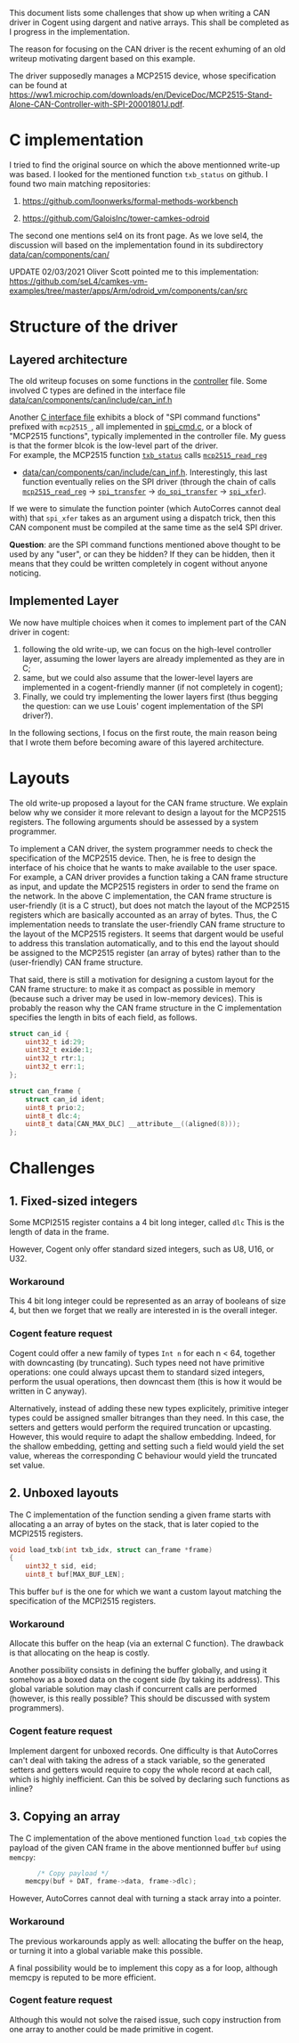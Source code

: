 This document lists some challenges that show up when writing a CAN driver in Cogent using
dargent and native arrays. This shall be completed as I progress in the implementation.

The reason for focusing on the CAN driver is the recent exhuming of an old writeup 
motivating dargent based on this example.

The driver supposedly manages a MCP2515 device, whose specification can be found at https://ww1.microchip.com/downloads/en/DeviceDoc/MCP2515-Stand-Alone-CAN-Controller-with-SPI-20001801J.pdf.

# C implementation

I tried to find the original source on which the above mentionned write-up 
was based.  I looked for the mentioned function `txb_status` on github.
I found two main matching repositories:

1. https://github.com/loonwerks/formal-methods-workbench

2. https://github.com/GaloisInc/tower-camkes-odroid

The second one mentions sel4 on its front page. As we love sel4, the discussion will based on
the implementation found in its subdirectory
[data/can/components/can/](https://github.com/GaloisInc/tower-camkes-odroid/blob/master/data/can/components/can)

UPDATE 02/03/2021 Oliver Scott pointed me to this implementation:
https://github.com/seL4/camkes-vm-examples/tree/master/apps/Arm/odroid_vm/components/can/src

# Structure of the driver

## Layered architecture
The old writeup focuses on some functions in the 
[controller](https://github.com/GaloisInc/tower-camkes-odroid/blob/master/data/can/components/can/src/controller.c) file.
Some involved C types are defined in the interface file
 [data/can/components/can/include/can_inf.h](https://github.com/GaloisInc/tower-camkes-odroid/blob/master/data/can/components/can/include/can_inf.h)

Another [C interface file](https://github.com/GaloisInc/tower-camkes-odroid/blob/master/data/can/components/can/include/mcp2515.h) exhibits a block of "SPI command functions" prefixed with `mcp2515_`, all implemented in
[spi_cmd.c](https://github.com/GaloisInc/tower-camkes-odroid/blob/master/data/can/components/can/src/spi_cmd.c),
 or a block of "MCP2515 functions", typically implemented in the controller file. My guess is that the former blcok is the low-level part of the driver.  
For example, the MCP2515 function
[`txb_status`](https://github.com/GaloisInc/tower-camkes-odroid/blob/master/data/can/components/can/src/controller.c#L500) calls [`mcp2515_read_reg`](https://github.com/GaloisInc/tower-camkes-odroid/blob/master/data/can/components/can/src/spi_cmd.c#L47)
- [data/can/components/can/include/can_inf.h](https://github.com/GaloisInc/tower-camkes-odroid/blob/master/data/can/components/can/include/can_inf.h).
Interestingly, this last function eventually relies on the SPI driver 
(through the chain of calls
[`mcp2515_read_reg`](https://github.com/GaloisInc/tower-camkes-odroid/blob/master/data/can/components/can/src/spi_cmd.c#L47)
→
[`spi_transfer`](https://github.com/GaloisInc/tower-camkes-odroid/blob/master/can/components/spi/src/spi.c#L164)
→ [`do_spi_transfer`](https://github.com/GaloisInc/tower-camkes-odroid/blob/master/can/components/spi/src/spi.c#L140)
→ [`spi_xfer`](https://github.com/seL4/util_libs/blob/835e96ac320469ddc72bab66c2f64199c993233f/libplatsupport/src/plat/tk1/spi.c#L251)).

If we were to simulate the function pointer (which AutoCorres cannot deal with) that `spi_xfer` takes as an argument using a dispatch trick, then this CAN component must be compiled at the same time as the sel4 SPI driver.



**Question**: are the SPI command functions mentioned above thought to be used by
any "user", or can they be hidden? If they can be hidden, then it means that they could be
written completely in cogent without anyone noticing.

## Implemented Layer

We now have multiple choices when it comes to implement part of the CAN driver in cogent:

1. following the old write-up, we can focus on the high-level controller layer, assuming the lower layers are already implemented as they are in C;
2. same, but we could also assume that the lower-level layers are implemented in a cogent-friendly manner (if not completely in cogent);
3. Finally, we could try implementing the lower layers first (thus begging the question: can we use Louis'
cogent implementation of the SPI driver?).

In the following sections, I focus on the first route, the main reason being that I wrote them before becoming 
aware of this layered architecture.


# Layouts

The old write-up proposed a layout for the CAN frame structure.
We explain below why we consider it more relevant to design a layout for the MCP2515 registers.
The following arguments should be assessed by a system programmer.

To implement a CAN driver, the system programmer needs to check the specification of the MCP2515 device.
Then, he is free to design the interface of his choice that he wants to make available to
the user space. 
For example, a CAN driver provides a function taking a CAN frame structure as input, and update
the MCP2515 registers in order to send the frame on the network.
In the above C implementation, the CAN frame structure is user-friendly (it is a C struct), but
does not match the layout of the MCP2515 registers which are basically accounted as an array of bytes.
Thus, the C implementation needs to translate the user-friendly CAN frame structure to
the layout of the MCP2515 registers.
It seems that dargent would be useful to address this translation automatically, and to this
end the layout should be assigned to the MCP2515 register (an array of bytes) rather than
to the (user-friendly) CAN frame structure.

That said, there is still a motivation for designing a custom layout for the CAN frame structure:
to make it as compact as possible in memory (because such a driver may be used in low-memory devices). 
This is probably the reason why the CAN frame structure in the C implementation specifies the length
in bits of each field, as follows.

```C
struct can_id {
	uint32_t id:29;
	uint32_t exide:1;
	uint32_t rtr:1;
	uint32_t err:1;
};

struct can_frame {
	struct can_id ident;
	uint8_t prio:2;
	uint8_t dlc:4;
	uint8_t data[CAN_MAX_DLC] __attribute__((aligned(8)));
};
```



# Challenges

## 1. Fixed-sized integers

Some MCPI2515 register contains a 4 bit long integer, called `dlc`
This is the length of data in the frame. 

However, Cogent only offer standard sized integers, such as U8, U16, or U32.

### Workaround

This 4 bit long integer could be represented as an array of booleans of size 4, but
then we forget that we really are interested in is the overall integer.


### Cogent feature request

Cogent could offer a new family of types `Int n` for each n < 64, together with downcasting
(by truncating).
Such types need not have primitive operations: one could always upcast them to standard
sized integers, perform the usual operations, then downcast them (this is how
it would be written in C anyway).

Alternatively, instead of adding these new types explicitely, primitive integer types could
be assigned smaller bitranges than they need. In this case, the setters and getters would perform
the required truncation or upcasting.
However, this would require to adapt the shallow embedding. Indeed, for the shallow embedding,
getting and setting such a field would yield the set value, whereas the corresponding C behaviour
would yield the truncated set value.

## 2. Unboxed layouts

The C implementation of the function sending a given frame starts with allocating a 
an array of bytes on the stack, that is later copied to the MCPI2515 registers.

```C
void load_txb(int txb_idx, struct can_frame *frame)
{
	uint32_t sid, eid;
	uint8_t buf[MAX_BUF_LEN];
```

This buffer `buf` is the one for which we want a custom layout matching
the specification of the MCPI2515 registers.

### Workaround

Allocate this buffer on the heap (via an external C function).
The drawback is that allocating on the heap is costly.

Another possibility consists in defining the buffer globally, and using it
somehow as a boxed data on the cogent side (by taking its address).
This global variable solution may clash if concurrent calls are performed 
(however, is this really possible?
This should be discussed with system programmers).

### Cogent feature request

Implement dargent for unboxed records.
One difficulty is that AutoCorres can't deal with taking the adress of a stack variable,
so the generated setters and getters would require to copy the whole record at each call, which
is highly inefficient. Can this be solved by declaring such functions as inline?


## 3. Copying an array

The C implementation of the above mentioned function `load_txb` copies the payload of 
the given CAN frame in the above mentionned buffer `buf` using `memcpy`:
```C
       /* Copy payload */
	memcpy(buf + DAT, frame->data, frame->dlc);
```

However, AutoCorres cannot deal with turning a stack array into a pointer.

### Workaround

The previous workarounds apply as well: allocating the buffer on the heap,
or turning it into a global variable make this possible.


A final possibility would be to implement this copy as a for loop, although
memcpy is reputed to be more efficient.

### Cogent feature request

Although this would not solve the raised issue, such copy instruction from one array to another could be made
primitive in cogent.


